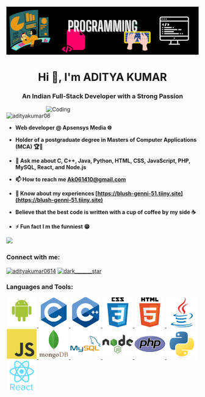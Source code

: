 ![logo](https://github.com/AdityaKumar06/AdityaKumar06/blob/main/codebanner.gif)
<h1 align="center">Hi 👋, I'm ADITYA KUMAR</h1>
<h3 align="center">An Indian Full-Stack Developer with a Strong Passion</h3>
<img align="right" alt="Coding" width="400" src="https://media2.giphy.com/media/zhYSVCirREeIZtONCI/giphy.gif">

<p align="left"> <img src="https://komarev.com/ghpvc/?username=adityakumar06&label=Profile%20views&color=0e75b6&style=flat" alt="adityakumar06" /> </p>

- **Web developer @ Apsensys Media 🌐**


- **Holder of a postgraduate degree in Masters of Computer Applications (MCA) 🏆🥇**


- **💬 Ask me about C, C++, Java, Python, HTML, CSS, JavaScript, PHP, MySQL, React, and Node.js**
  

- **📫 How to reach me <strong>Ak061410@gmail.com</strong>**
  

- **📄 Know about my experiences [https://blush-genni-51.tiiny.site](https://blush-genni-51.tiiny.site)**


- **Believe that the best code is written with a cup of coffee by my side ☕**


- **⚡ Fun fact I m the funniest 😁**



<p align="left">
   <img src="https://user-images.githubusercontent.com/74038190/225813708-98b745f2-7d22-48cf-9150-083f1b00d6c9.gif" width="500">
   <h3 align="left">Connect with me:</h3>
<a href="https://linkedin.com/in/adityakumar0614" target="blank"><img align="center" src="https://raw.githubusercontent.com/rahuldkjain/github-profile-readme-generator/master/src/images/icons/Social/linked-in-alt.svg" alt="adityakumar0614" height="30" width="40" /></a>
<a href="https://instagram.com/dark_______star" target="blank"><img align="center" src="https://raw.githubusercontent.com/rahuldkjain/github-profile-readme-generator/master/src/images/icons/Social/instagram.svg" alt="dark_______star" height="30" width="40" /></a>
</p>


<h3 align="left">Languages and Tools:</h3>
<p align="left"> <a href="https://developer.android.com" target="_blank" rel="noreferrer"> <img src="https://raw.githubusercontent.com/devicons/devicon/master/icons/android/android-original-wordmark.svg" alt="android" width="80" height="80"/> </a> <a href="https://www.cprogramming.com/" target="_blank" rel="noreferrer"> <img src="https://raw.githubusercontent.com/devicons/devicon/master/icons/c/c-original.svg" alt="c" width="80" height="80"/> </a> <a href="https://www.w3schools.com/cpp/" target="_blank" rel="noreferrer"> <img src="https://raw.githubusercontent.com/devicons/devicon/master/icons/cplusplus/cplusplus-original.svg" alt="cplusplus" width="80" height="80"/> </a> <a href="https://www.w3schools.com/css/" target="_blank" rel="noreferrer"> <img src="https://raw.githubusercontent.com/devicons/devicon/master/icons/css3/css3-original-wordmark.svg" alt="css3" width="80" height="80"/> </a> <a href="https://www.w3.org/html/" target="_blank" rel="noreferrer"> <img src="https://raw.githubusercontent.com/devicons/devicon/master/icons/html5/html5-original-wordmark.svg" alt="html5" width="80" height="80"/> </a> <a href="https://www.java.com" target="_blank" rel="noreferrer"> <img src="https://raw.githubusercontent.com/devicons/devicon/master/icons/java/java-original.svg" alt="java" width="80" height="80"/> </a> <a href="https://developer.mozilla.org/en-US/docs/Web/JavaScript" target="_blank" rel="noreferrer"> <img src="https://raw.githubusercontent.com/devicons/devicon/master/icons/javascript/javascript-original.svg" alt="javascript" width="80" height="80"/> </a> <a href="https://www.mongodb.com/" target="_blank" rel="noreferrer"> <img src="https://raw.githubusercontent.com/devicons/devicon/master/icons/mongodb/mongodb-original-wordmark.svg" alt="mongodb" width="80" height="80"/> </a> <a href="https://www.mysql.com/" target="_blank" rel="noreferrer"> <img src="https://raw.githubusercontent.com/devicons/devicon/master/icons/mysql/mysql-original-wordmark.svg" alt="mysql" width="80" height="80"/> </a> <a href="https://nodejs.org" target="_blank" rel="noreferrer"> <img src="https://raw.githubusercontent.com/devicons/devicon/master/icons/nodejs/nodejs-original-wordmark.svg" alt="nodejs" width="80" height="80"/> </a> <a href="https://www.php.net" target="_blank" rel="noreferrer"> <img src="https://raw.githubusercontent.com/devicons/devicon/master/icons/php/php-original.svg" alt="php" width="80" height="80"/> </a> <a href="https://www.python.org" target="_blank" rel="noreferrer"> <img src="https://raw.githubusercontent.com/devicons/devicon/master/icons/python/python-original.svg" alt="python" width="80" height="80"/> </a> <a href="https://reactjs.org/" target="_blank" rel="noreferrer"> <img src="https://raw.githubusercontent.com/devicons/devicon/master/icons/react/react-original-wordmark.svg" alt="react" width="80" height="80"/> </a> </p>


<!--[![trophy](https://github-profile-trophy.vercel.app/?username=AdityaKumar06)](https://github.com/ryo-ma/github-profile-trophy)

[![trophy](https://github-profile-trophy.vercel.app/?username=AdityaKumar06&theme=onedark)](https://github.com/ryo-ma/github-profile-trophy)


<p><img align="left" src="https://github-readme-stats.vercel.app/api/top-langs?username=adityakumar06&show_icons=true&locale=en&layout=compact" alt="adityakumar06" /></p>

<p>&nbsp;<img align="center" src="https://github-readme-stats.vercel.app/api?username=adityakumar06&show_icons=true&locale=en" alt="adityakumar06" /></p>

<p><img align="center" src="https://github-readme-streak-stats.herokuapp.com/?user=adityakumar06&" alt="adityakumar06" /></p>

